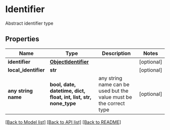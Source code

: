 # Identifier

Abstract identifier type

## Properties
Name | Type | Description | Notes
------------ | ------------- | ------------- | -------------
**identifier** | [**ObjectIdentifier**](ObjectIdentifier.md) |  | [optional] 
**local_identifier** | **str** |  | [optional] 
**any string name** | **bool, date, datetime, dict, float, int, list, str, none_type** | any string name can be used but the value must be the correct type | [optional]

[[Back to Model list]](../README.md#documentation-for-models) [[Back to API list]](../README.md#documentation-for-api-endpoints) [[Back to README]](../README.md)


